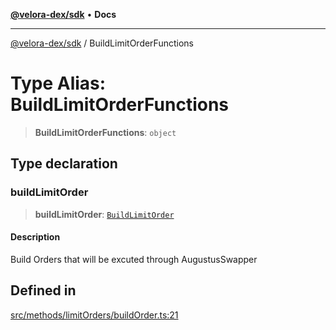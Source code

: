 [**@velora-dex/sdk**](../README.md) • **Docs**

***

[@velora-dex/sdk](../globals.md) / BuildLimitOrderFunctions

# Type Alias: BuildLimitOrderFunctions

> **BuildLimitOrderFunctions**: `object`

## Type declaration

### buildLimitOrder

> **buildLimitOrder**: [`BuildLimitOrder`](../-internal-/type-aliases/BuildLimitOrder.md)

#### Description

Build Orders that will be excuted through AugustusSwapper

## Defined in

[src/methods/limitOrders/buildOrder.ts:21](https://github.com/VeloraDEX/sdk/blob/master/src/methods/limitOrders/buildOrder.ts#L21)
